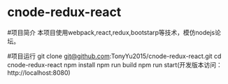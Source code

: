 # cnode-redux-react

#项目简介
 本项目使用webpack,react,redux,bootstarp等技术，模仿nodejs论坛。

#项目运行
git clone git@github.com:TonyYu2015/cnode-redux-react.git
cd cnode-redux-react
npm install
npm run build 
npm run start(开发版本访问：http://localhost:8080)
